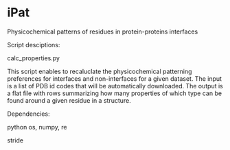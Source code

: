 # iPat
Physicochemical patterns of residues in protein-proteins interfaces


Script desciptions:

calc_properties.py

This script enables to recaluclate the physicochemical patterning preferences for interfaces and non-interfaces for a given dataset. The input is a list of PDB id codes that will be automatically downloaded. The output is a flat file with rows summarizing how many properties of which type can be found around a given residue in a structure.

Dependencies:

python os, numpy, re

stride


